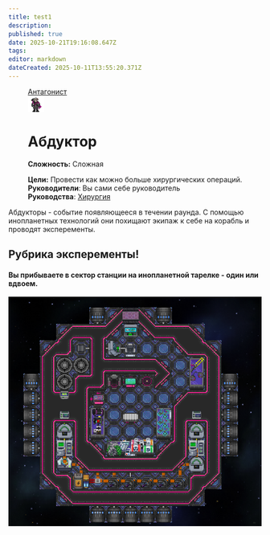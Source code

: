 ```yaml
---
title: test1
description: 
published: true
date: 2025-10-21T19:16:08.647Z
tags: 
editor: markdown
dateCreated: 2025-10-11T13:55:20.371Z
---
```


<div style="display: flex; justify-content: center;">
<div class="roles-passport antag">
  <div class="title antag"><a href="/roles/antagonists">Антагонист</a></div>
  <div>
    <div><div><img src="/roles/abductor/abductor_science.png"></div></div>
  <div><div>
    <h1>Абдуктор</h1>
    <p><strong>Сложность:</strong> Сложная</p>
    <strong>Цели:</strong> Провести как можно больше хирургических операций.<br>
    <b>Руководители</b>: Вы сами себе руководитель<br>
    <b>Руководства</b>: <a href="/guides/surgery">Хирургия</a>
  </div></div>
  </div>
</div>
</div>
<p>
Абдукторы - событие появляющееся в течении раунда. С помощью инопланетных технологий они похищают экипаж к себе на корабль и проводят эксперементы.

## Рубрика эксперементы!
#### Вы прибываете в сектор станции на инопланетной тарелке - один или вдвоем.
![abductorship01.png](/abductorship01.png)
## 
<div class="table"></div>

